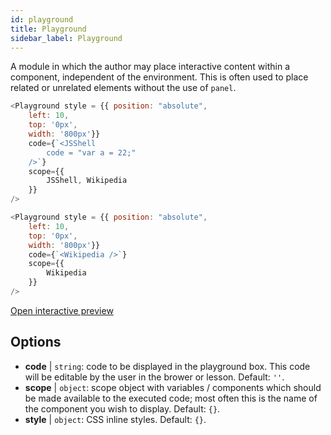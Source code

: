 ```yaml
---
id: playground 
title: Playground
sidebar_label: Playground
---
```


A module in which the author may place interactive content within a component, independent of the environment. This is often used to place related or unrelated elements without the use of `panel`.

``` js
<Playground style = {{ position: "absolute",  
    left: 10, 
    top: '0px',
    width: '800px'}}
    code={`<JSShell
        code = "var a = 22;"
    />`}
    scope={{
        JSShell, Wikipedia
    }}
/>
```

``` js
<Playground style = {{ position: "absolute",  
    left: 10, 
    top: '0px',
    width: '800px'}}
    code={`<Wikipedia />`}
    scope={{
        Wikipedia
    }}
/>
```

[Open interactive preview](https://isle.heinz.cmu.edu/components/playground)

## Options

* __code__ | `string`: code to be displayed in the playground box. This code will be editable by the user in the brower or lesson. Default: `''`.
* __scope__ | `object`: scope object with variables / components which should be made available to the executed code; most often this is the name of the component you wish to display. Default: `{}`.
* __style__ | `object`: CSS inline styles. Default: `{}`.
